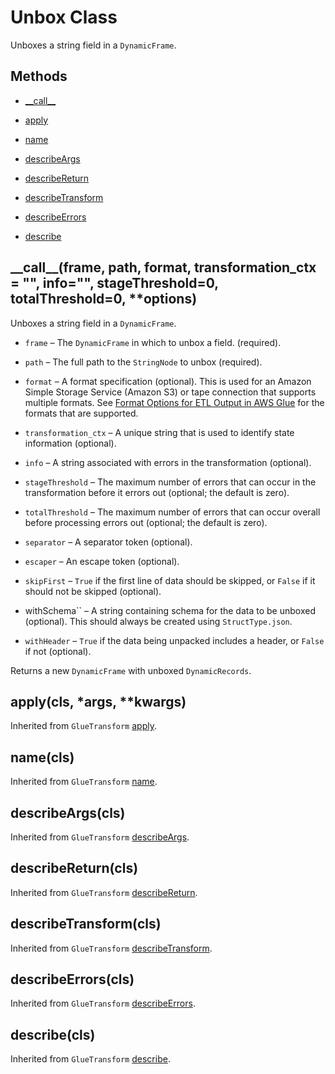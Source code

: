 # Unbox Class<a name="aws-glue-api-crawler-pyspark-transforms-Unbox"></a>

Unboxes a string field in a `DynamicFrame`\.

## Methods<a name="aws-glue-api-crawler-pyspark-transforms-Unbox-_methods"></a>

+ [\_\_call\_\_](#aws-glue-api-crawler-pyspark-transforms-Unbox-__call__)

+ [apply](#aws-glue-api-crawler-pyspark-transforms-Unbox-apply)

+ [name](#aws-glue-api-crawler-pyspark-transforms-Unbox-name)

+ [describeArgs](#aws-glue-api-crawler-pyspark-transforms-Unbox-describeArgs)

+ [describeReturn](#aws-glue-api-crawler-pyspark-transforms-Unbox-describeReturn)

+ [describeTransform](#aws-glue-api-crawler-pyspark-transforms-Unbox-describeTransform)

+ [describeErrors](#aws-glue-api-crawler-pyspark-transforms-Unbox-describeErrors)

+ [describe](#aws-glue-api-crawler-pyspark-transforms-Unbox-describe)

## \_\_call\_\_\(frame, path, format, transformation\_ctx = "", info="", stageThreshold=0, totalThreshold=0, \*\*options\)<a name="aws-glue-api-crawler-pyspark-transforms-Unbox-__call__"></a>

Unboxes a string field in a `DynamicFrame`\.

+ `frame` – The `DynamicFrame` in which to unbox a field\. \(required\)\.

+ `path` – The full path to the `StringNode` to unbox \(required\)\.

+ `format` – A format specification \(optional\)\. This is used for an Amazon Simple Storage Service \(Amazon S3\) or tape connection that supports multiple formats\. See [Format Options for ETL Output in AWS Glue](aws-glue-programming-python-format.md) for the formats that are supported\.

+ `transformation_ctx` – A unique string that is used to identify state information \(optional\)\.

+ `info` – A string associated with errors in the transformation \(optional\)\.

+ `stageThreshold` – The maximum number of errors that can occur in the transformation before it errors out \(optional; the default is zero\)\.

+ `totalThreshold` – The maximum number of errors that can occur overall before processing errors out \(optional; the default is zero\)\.

+ `separator` – A separator token \(optional\)\.

+ `escaper` – An escape token \(optional\)\.

+ `skipFirst` – `True` if the first line of data should be skipped, or `False` if it should not be skipped \(optional\)\.

+ withSchema`` – A string containing schema for the data to be unboxed \(optional\)\. This should always be created using `StructType.json`\.

+ `withHeader` – `True` if the data being unpacked includes a header, or `False` if not \(optional\)\.

Returns a new `DynamicFrame` with unboxed `DynamicRecords`\.

## apply\(cls, \*args, \*\*kwargs\)<a name="aws-glue-api-crawler-pyspark-transforms-Unbox-apply"></a>

Inherited from `GlueTransform` [apply](aws-glue-api-crawler-pyspark-transforms-GlueTransform.md#aws-glue-api-crawler-pyspark-transforms-GlueTransform-apply)\.

## name\(cls\)<a name="aws-glue-api-crawler-pyspark-transforms-Unbox-name"></a>

Inherited from `GlueTransform` [name](aws-glue-api-crawler-pyspark-transforms-GlueTransform.md#aws-glue-api-crawler-pyspark-transforms-GlueTransform-name)\.

## describeArgs\(cls\)<a name="aws-glue-api-crawler-pyspark-transforms-Unbox-describeArgs"></a>

Inherited from `GlueTransform` [describeArgs](aws-glue-api-crawler-pyspark-transforms-GlueTransform.md#aws-glue-api-crawler-pyspark-transforms-GlueTransform-describeArgs)\.

## describeReturn\(cls\)<a name="aws-glue-api-crawler-pyspark-transforms-Unbox-describeReturn"></a>

Inherited from `GlueTransform` [describeReturn](aws-glue-api-crawler-pyspark-transforms-GlueTransform.md#aws-glue-api-crawler-pyspark-transforms-GlueTransform-describeReturn)\.

## describeTransform\(cls\)<a name="aws-glue-api-crawler-pyspark-transforms-Unbox-describeTransform"></a>

Inherited from `GlueTransform` [describeTransform](aws-glue-api-crawler-pyspark-transforms-GlueTransform.md#aws-glue-api-crawler-pyspark-transforms-GlueTransform-describeTransform)\.

## describeErrors\(cls\)<a name="aws-glue-api-crawler-pyspark-transforms-Unbox-describeErrors"></a>

Inherited from `GlueTransform` [describeErrors](aws-glue-api-crawler-pyspark-transforms-GlueTransform.md#aws-glue-api-crawler-pyspark-transforms-GlueTransform-describeErrors)\.

## describe\(cls\)<a name="aws-glue-api-crawler-pyspark-transforms-Unbox-describe"></a>

Inherited from `GlueTransform` [describe](aws-glue-api-crawler-pyspark-transforms-GlueTransform.md#aws-glue-api-crawler-pyspark-transforms-GlueTransform-describe)\.